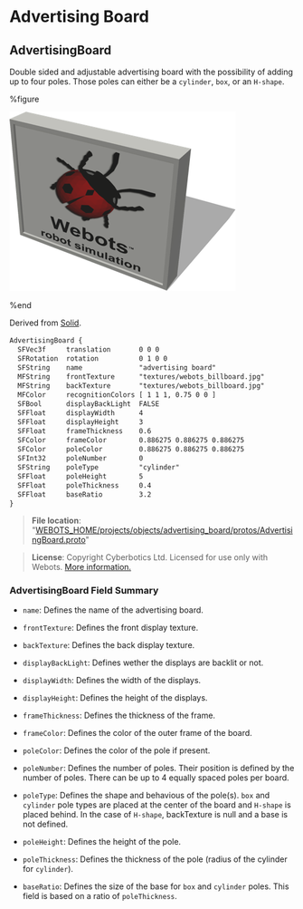 # Advertising Board

## AdvertisingBoard

Double sided and adjustable advertising board with the possibility of adding up to four poles.
Those poles can either be a `cylinder`, `box`, or an `H-shape`.

%figure

![AdvertisingBoard](images/objects/advertising_board/AdvertisingBoard/model.thumbnail.png)

%end

Derived from [Solid](../reference/solid.md).

```
AdvertisingBoard {
  SFVec3f     translation       0 0 0
  SFRotation  rotation          0 1 0 0
  SFString    name              "advertising board"
  MFString    frontTexture      "textures/webots_billboard.jpg"
  MFString    backTexture       "textures/webots_billboard.jpg"
  MFColor     recognitionColors [ 1 1 1, 0.75 0 0 ]
  SFBool      displayBackLight  FALSE
  SFFloat     displayWidth      4
  SFFloat     displayHeight     3
  SFFloat     frameThickness    0.6
  SFColor     frameColor        0.886275 0.886275 0.886275
  SFColor     poleColor         0.886275 0.886275 0.886275
  SFInt32     poleNumber        0
  SFString    poleType          "cylinder"
  SFFloat     poleHeight        5
  SFFloat     poleThickness     0.4
  SFFloat     baseRatio         3.2
}
```

> **File location**: "[WEBOTS\_HOME/projects/objects/advertising\_board/protos/AdvertisingBoard.proto](https://github.com/omichel/webots/tree/master/projects/objects/advertising_board/protos/AdvertisingBoard.proto)"

> **License**: Copyright Cyberbotics Ltd. Licensed for use only with Webots.
[More information.](https://cyberbotics.com/webots_assets_license)

### AdvertisingBoard Field Summary

- `name`: Defines the name of the advertising board.

- `frontTexture`: Defines the front display texture.

- `backTexture`: Defines the back display texture.

- `displayBackLight`: Defines wether the displays are backlit or not.

- `displayWidth`: Defines the width of the displays.

- `displayHeight`: Defines the height of the displays.

- `frameThickness`: Defines the thickness of the frame.

- `frameColor`: Defines the color of the outer frame of the board.

- `poleColor`: Defines the color of the pole if present.

- `poleNumber`: Defines the number of poles. Their position is defined by the number of poles. There can be up to 4 equally spaced poles per board.

- `poleType`: Defines the shape and behavious of the pole(s). `box` and `cylinder` pole types are placed at the center of the board and `H-shape` is placed behind. In the case of `H-shape`, backTexture is null and a base is not defined.

- `poleHeight`: Defines the height of the pole.

- `poleThickness`: Defines the thickness of the pole (radius of the cylinder for `cylinder`).

- `baseRatio`: Defines the size of the base for `box` and `cylinder` poles. This field is based on a ratio of `poleThickness`.

